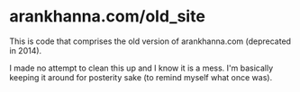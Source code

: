arankhanna.com/old_site
==============

This is code that comprises the old version of arankhanna.com (deprecated in 2014). 

I made no attempt to clean this up and I know it is a mess. I'm basically keeping it around for posterity sake (to remind myself what once was).
